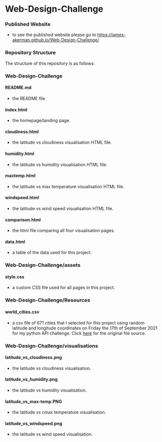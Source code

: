 # Web-Design-Challenge

### Published Website
- to see the published website please go to https://james-akerman.github.io/Web-Design-Challenge/

### Repository Structure
The structure of this repository is as follows:

### Web-Design-Challenge
#### README.md
- the README file
#### index.html
- the homepage/landing page.
#### cloudiness.html
- the latitude vs cloudiness visualisation HTML file.
#### humidity.html
- the latitude vs humidity visualisation HTML file.
#### maxtemp.html
- the latitude vs max temperature visualisation HTML file.
#### windspeed.html
- the latitude vs wind speed visualisation HTML file.
#### comparison.html
- the html file comparing all four visualisation pages. 
#### data.html
- a table of the data used for this project.


### Web-Design-Challenge/assets
#### style.css
- a custom CSS file used for all pages in this project.


### Web-Design-Challenge/Resources
#### world_cities.csv
- a csv file of 671 cities that I selected for this project using random latitude and longitude coordinates on Friday the 17th of September 2021 for my python API challenge. Click [here](https://github.com/James-Akerman/python-api-challenge) for the original file source.


### Web-Design-Challenge/visualisations
#### latitude_vs_cloudiness.png
- the latitude vs cloudiness visualisation.
#### latitude_vs_humidity.png
- the latitude vs humidity visualisation.
#### latitude_vs_max-temp.PNG 
- the latitude vs cmax temperature visualisation.
#### latitude_vs_windspeed.png
- the latitude vs wind speed visualisation.

